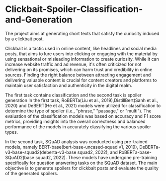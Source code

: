 # Clickbait-Spoiler-Classification-and-Generation
The project aims at generating short texts that satisfy the curiosity induced by a clickbait post.

Clickbait is a tactic used in online content, like headlines and social media posts, that aims to lure users into clicking or engaging with the material by using sensational or misleading information to create curiosity. While it can increase website traffic and ad revenue, it's often criticized for not delivering on its promises, which can harm trust and credibility in online sources. Finding the right balance between attracting engagement and delivering valuable content is crucial for content creators and platforms to maintain user satisfaction and authenticity in the digital realm.

The first task contains classification and the second task is spoiler generation 
In the first task, RoBERTa(Liu et al., 2019),DistillBert(Sanh et al., 2020) and DeBERT(He et al.,
2021) models were utilized for classification to determine the type of spoiler (i.e., "phrase," "passage,"
or "multi"). The evaluation of the classification models was based on accuracy and F1 score
metrics, providing insights into the overall correctness and balanced performance of the models
in accurately classifying the various spoiler types.

In the second task, SQuAD analysis was conducted using pre-trained models, namely BERT-base(bert-base-uncased-squad v1, 2019), DeBERTa-v3-base-squad2(deberta-v3-base squad2, 2022), and RoBERTa-base-SQuAD2(base squad2, 2022). These models have undergone pre-training specifically for question answering tasks on the SQuAD dataset. The main objective is to generate spoilers for clickbait posts and
evaluate the quality of the generated spoilers.
